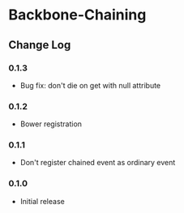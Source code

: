 # Backbone-Chaining
## Change Log

### 0.1.3

* Bug fix: don't die on get with null attribute

### 0.1.2

* Bower registration

### 0.1.1

* Don't register chained event as ordinary event

### 0.1.0

* Initial release

